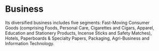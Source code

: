 # Business

Its diversified business includes five segments: Fast-Moving Consumer Goods (comprising Foods, Personal Care, Cigarettes and Cigars, Apparel, Education and Stationery Products, Incense Sticks and Safety Matches), Hotels, Paperboards & Specialty Papers, Packaging, Agri-Business and Information Technology.
